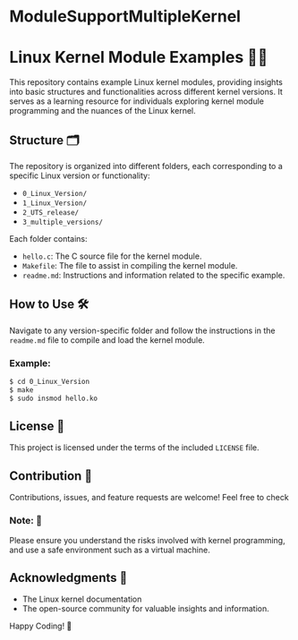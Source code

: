 # ModuleSupportMultipleKernel


# Linux Kernel Module Examples 🐧🔧

This repository contains example Linux kernel modules, providing insights into basic structures and functionalities across different kernel versions. It serves as a learning resource for individuals exploring kernel module programming and the nuances of the Linux kernel. 

## Structure 🗂️
The repository is organized into different folders, each corresponding to a specific Linux version or functionality:
- `0_Linux_Version/`
- `1_Linux_Version/`
- `2_UTS_release/`
- `3_multiple_versions/`

Each folder contains:
- `hello.c`: The C source file for the kernel module.
- `Makefile`: The file to assist in compiling the kernel module.
- `readme.md`: Instructions and information related to the specific example.

## How to Use 🛠️
Navigate to any version-specific folder and follow the instructions in the `readme.md` file to compile and load the kernel module.

### Example:
```bash
$ cd 0_Linux_Version
$ make
$ sudo insmod hello.ko
```

## License 📄
This project is licensed under the terms of the included `LICENSE` file.

## Contribution 🤝
Contributions, issues, and feature requests are welcome! Feel free to check 

### Note: 🚨
Please ensure you understand the risks involved with kernel programming, and use a safe environment such as a virtual machine.

## Acknowledgments 🙏
- The Linux kernel documentation
- The open-source community for valuable insights and information.

Happy Coding! 🎉

